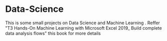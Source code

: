 # Data-Science
This is some small projects on Data Science and Machine Learning . 
Reffer "T3 Hands-On Machine Learning with Microsoft Excel 2019_ Build complete data analysis flows" this book for more details
